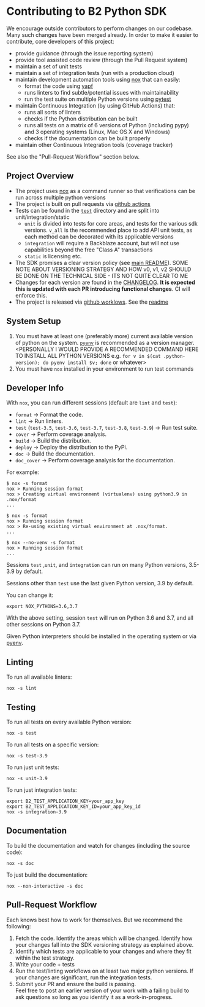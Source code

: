 # Contributing to B2 Python SDK

We encourage outside contributors to perform changes on our codebase. Many such changes have been merged already. In order to make it easier to contribute, core developers of this project:

* provide guidance (through the issue reporting system)
* provide tool assisted code review (through the Pull Request system)
* maintain a set of unit tests
* maintain a set of integration tests (run with a production cloud)
* maintain development automation tools using [nox](https://github.com/theacodes/nox) that can easily:
   * format the code using [yapf](https://github.com/google/yapf)
   * runs linters to find subtle/potential issues with maintainability
   * run the test suite on multiple Python versions using [pytest](https://github.com/pytest-dev/pytest)
* maintain Continuous Integration (by using GitHub Actions) that:
   * runs all sorts of linters
   * checks if the Python distribution can be built
   * runs all tests on a matrix of 6 versions of Python (including pypy) and 3 operating systems (Linux, Mac OS X and Windows)
   * checks if the documentation can be built properly
* maintain other Continuous Integration tools (coverage tracker)

See also the "Pull-Request Workflow" section below.

## Project Overview

* The project uses [nox](https://github.com/theacodes/nox) as a command runner so that verifications can be run across multiple python versions
* The project is built on pull requests via [github actions](./.github/workflows/ci.yml)
* Tests can be found in the [`test`](./b2sdk/test) directory and are split into unit/integration/static
    * `unit` is divided into tests for core areas, and tests for the various sdk versions. `v_all` is the recommended place to add API unit tests, as each method can be decorated with its applicable versions
    * `integration` will require a Backblaze account, but will not use capabilities beyond the free "Class A" transactions
    * `static` is licensing etc.
* The SDK promises a clear version policy (see [main README](./README.md)). SOME NOTE ABOUT VERSIONING STRATEGY AND HOW v0, v1, v2 SHOULD BE DONE ON THE TECHNICAL SIDE - ITS NOT QUITE CLEAR TO ME
* Changes for each version are found in the [CHANGELOG](./CHANGELOG.md). **It is expected this is updated with each PR introducing functional changes**. CI will enforce this.
* The project is released via [github worklows](./.github/workflows/cd.yml). See the [readme](./README.release.md)

## System Setup

1. You must have at least one (preferably more) current available version of python on the system. [`pyenv`](https://github.com/pyenv/pyenv#basic-github-checkout) is recommended as a version manager.  
<PERSONALLY I WOULD PROVIDE A RECOMMENDED COMMAND HERE TO INSTALL ALL PYTHON VERSIONS e.g. `for v in $(cat .python-version); do pyenv install $v; done` or whatever>
1. You must have `nox` installed in your environment to run test commands

## Developer Info

With `nox`, you can run different sessions (default are `lint` and `test`):

* `format` -> Format the code.
* `lint` -> Run linters.
* `test` (`test-3.5`, `test-3.6`, `test-3.7`, `test-3.8`, `test-3.9`) -> Run test suite.
* `cover` -> Perform coverage analysis.
* `build` -> Build the distribution.
* `deploy` -> Deploy the distribution to the PyPi.
* `doc` -> Build the documentation.
* `doc_cover` -> Perform coverage analysis for the documentation.

For example:

    $ nox -s format
    nox > Running session format
    nox > Creating virtual environment (virtualenv) using python3.9 in .nox/format
    ...

    $ nox -s format
    nox > Running session format
    nox > Re-using existing virtual environment at .nox/format.
    ...

    $ nox --no-venv -s format
    nox > Running session format
    ...

Sessions `test` ,`unit`, and `integration` can run on many Python versions, 3.5-3.9 by default.

Sessions other than `test` use the last given Python version, 3.9 by default.

You can change it:

    export NOX_PYTHONS=3.6,3.7

With the above setting, session `test` will run on Python 3.6 and 3.7, and all other sessions on Python 3.7.

Given Python interpreters should be installed in the operating system or via [pyenv](https://github.com/pyenv/pyenv).

## Linting

To run all available linters:

    nox -s lint

## Testing

To run all tests on every available Python version:

    nox -s test

To run all tests on a specific version:

    nox -s test-3.9

To run just unit tests:

    nox -s unit-3.9

To run just integration tests:

    export B2_TEST_APPLICATION_KEY=your_app_key
    export B2_TEST_APPLICATION_KEY_ID=your_app_key_id
    nox -s integration-3.9

## Documentation

To build the documentation and watch for changes (including the source code):

    nox -s doc

To just build the documentation:

    nox --non-interactive -s doc

## Pull-Request Workflow

Each knows best how to work for themselves. But we recommend the following:

1. Fetch the code. Identify the areas which will be changed. Identify how your changes fall into the SDK versioning strategy as explained above.
1. Identify which tests are applicable to your changes and where they fit within the test strategy.
1. Write your code + tests
1. Run the test/linting workflows on at least two major python versions. If your changes are significant, run the integration tests.
1. Submit your PR and ensure the build is passing.  
Feel free to post an earlier version of your work with a failing build to ask questions so long as you identify it as a work-in-progress.
